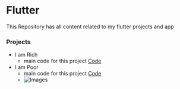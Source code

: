 # Flutter
This Repository has all content related to my flutter projects and app

### Projects ###
- I am Rich
     - main code for this project [Code](https://github.com/Ajayvirmoti/Flutter/blob/i_am_rich/main.dart)
- I am Poor
     - main code for this project  [Code](https://github.com/Ajayvirmoti/Flutter/blob/i_am_poor/main.dart)
     - ![Images](https://github.com/Ajayvirmoti/Flutter/issues/1#issue-1262297434)
